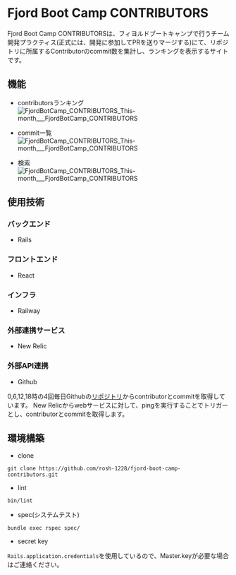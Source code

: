 # Fjord Boot Camp CONTRIBUTORS
Fjord Boot Camp CONTRIBUTORSは、フィヨルドブートキャンプで行うチーム開発プラクティス(正式には、開発に参加してPRを送りマージする)にて、リポジトリに所属するContributorのcommit数を集計し、ランキングを表示するサイトです。

## 機能
- contributorsランキング
![FjordBotCamp_CONTRIBUTORS_This-month___FjordBotCamp_CONTRIBUTORS](https://user-images.githubusercontent.com/64620506/198900573-ef24df76-542b-4d2a-887e-c2ca45f153bb.png)

- commit一覧
![FjordBotCamp_CONTRIBUTORS_This-month___FjordBotCamp_CONTRIBUTORS](https://user-images.githubusercontent.com/64620506/198900596-58dad150-f244-4cc7-86ec-10e1fcb80c8d.png)

- 検索
![FjordBotCamp_CONTRIBUTORS_This-month___FjordBotCamp_CONTRIBUTORS](https://user-images.githubusercontent.com/64620506/198900611-9385bf1f-56c4-43c9-935d-1fbbb8f4ef90.png)


## 使用技術
### バックエンド
- Rails
### フロントエンド
- React
### インフラ
- Railway
### 外部連携サービス
- New Relic
### 外部API連携
- Github

0,6,12,18時の4回毎日Githubの[リポジトリ](https://github.com/fjordllc/bootcamp)からcontributorとcommitを取得しています。
New Relicからwebサービスに対して、pingを実行することでトリガーとし、contributorとcommitを取得します。

## 環境構築
- clone
```
git clone https://github.com/rosh-1228/fjord-boot-camp-contributors.git
```
- lint
```
bin/lint
```
- spec(システムテスト)
```
bundle exec rspec spec/
```
- secret key

`Rails.application.credentials`を使用しているので、Master.keyが必要な場合はご連絡ください。
